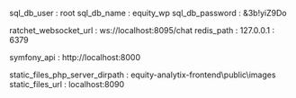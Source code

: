 sql_db_user : root
sql_db_name : equity_wp
sql_db_password : &3b!yiZ9Do

<!-- chat_api_url : http://localhost:8085 -->
ratchet_websocket_url : ws://localhost:8095/chat
redis_path : 127.0.0.1 : 6379

symfony_api : http://localhost:8000

static_files_php_server_dirpath : equity-analytix-frontend\public\images
static_files_url : localhost:8090